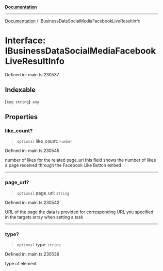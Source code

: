 [**Documentation**](../README.md)

***

[Documentation](../README.md) / IBusinessDataSocialMediaFacebookLiveResultInfo

# Interface: IBusinessDataSocialMediaFacebookLiveResultInfo

Defined in: main.ts:230537

## Indexable

\[`key`: `string`\]: `any`

## Properties

### like\_count?

> `optional` **like\_count**: `number`

Defined in: main.ts:230545

number of likes for the related page_url
this field shows the number of likes a page received through the Facebook Like Button embed

***

### page\_url?

> `optional` **page\_url**: `string`

Defined in: main.ts:230542

URL of the page the data is provided for
corresponding URL you specified in the targets array when setting a task

***

### type?

> `optional` **type**: `string`

Defined in: main.ts:230539

type of element
